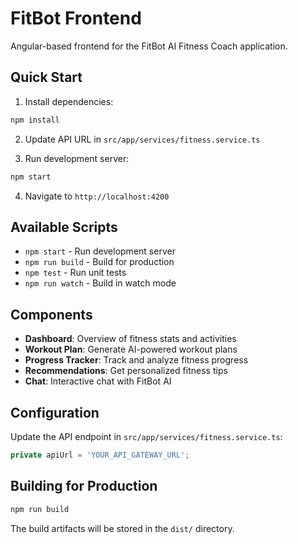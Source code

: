 # FitBot Frontend

Angular-based frontend for the FitBot AI Fitness Coach application.

## Quick Start

1. Install dependencies:
```bash
npm install
```

2. Update API URL in `src/app/services/fitness.service.ts`

3. Run development server:
```bash
npm start
```

4. Navigate to `http://localhost:4200`

## Available Scripts

- `npm start` - Run development server
- `npm run build` - Build for production
- `npm test` - Run unit tests
- `npm run watch` - Build in watch mode

## Components

- **Dashboard**: Overview of fitness stats and activities
- **Workout Plan**: Generate AI-powered workout plans
- **Progress Tracker**: Track and analyze fitness progress
- **Recommendations**: Get personalized fitness tips
- **Chat**: Interactive chat with FitBot AI

## Configuration

Update the API endpoint in `src/app/services/fitness.service.ts`:

```typescript
private apiUrl = 'YOUR_API_GATEWAY_URL';
```

## Building for Production

```bash
npm run build
```

The build artifacts will be stored in the `dist/` directory.
